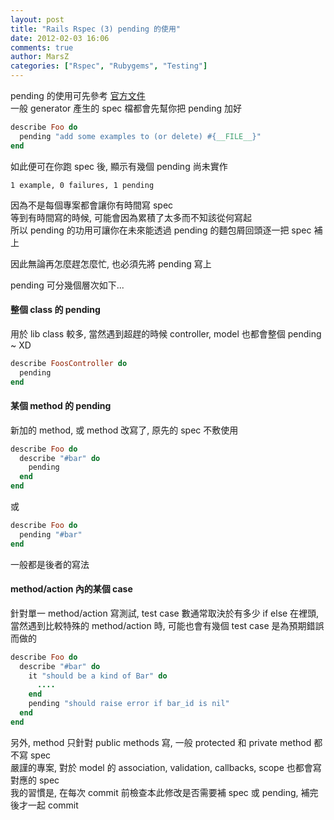 ```yaml
---
layout: post
title: "Rails Rspec (3) pending 的使用"
date: 2012-02-03 16:06
comments: true
author: MarsZ
categories: ["Rspec", "Rubygems", "Testing"]
---
```

pending 的使用可先參考 <a href="https://github.com/dchelimsky/rspec/wiki/Pending-Examples" target="_blank">官方文件</a>  
一般 generator 產生的 spec 檔都會先幫你把 pending 加好  
<!-- more -->

```ruby
describe Foo do
  pending "add some examples to (or delete) #{__FILE__}"
end
```

如此便可在你跑 spec 後, 顯示有幾個 pending 尚未實作  

```
1 example, 0 failures, 1 pending
```

因為不是每個專案都會讓你有時間寫 spec  
等到有時間寫的時候, 可能會因為累積了太多而不知該從何寫起  
所以 pending 的功用可讓你在未來能透過 pending 的麵包屑回頭逐一把 spec 補上  
  
因此無論再怎麼趕怎麼忙, 也必須先將 pending 寫上  
  
pending 可分幾個層次如下...  

#### 整個 class 的 pending

用於 lib class 較多, 當然遇到超趕的時候 controller, model 也都會整個 pending ~ XD  

```ruby
describe FoosController do
  pending
end
```

#### 某個 method 的 pending

新加的 method, 或 method 改寫了, 原先的 spec 不敷使用  

```ruby
describe Foo do
  describe "#bar" do 
    pending
  end
end
```

或

```ruby
describe Foo do
  pending "#bar"
end
```

一般都是後者的寫法

#### method/action 內的某個 case

針對單一 method/action 寫測試, test case 數通常取決於有多少 if else 在裡頭, 當然遇到比較特殊的 method/action 時, 可能也會有幾個 test case 是為預期錯誤而做的  

```ruby
describe Foo do
  describe "#bar" do
    it "should be a kind of Bar" do
      ....
    end
    pending "should raise error if bar_id is nil"
  end
end
```

另外, method 只針對 public methods 寫, 一般 protected 和 private method 都不寫 spec  
嚴謹的專案, 對於 model 的 association, validation, callbacks, scope 也都會寫對應的 spec  
我的習慣是, 在每次 commit 前檢查本此修改是否需要補 spec 或 pending, 補完後才一起 commit
